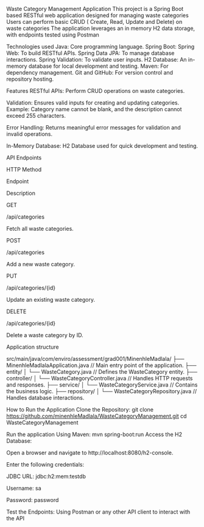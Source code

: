 Waste Category Management Application
This project is a Spring Boot based RESTful web application designed for managing waste categories 
Users can perform basic CRUD ( Create, Read, Update and Delete) on waste categories
The application leverages an in memory H2 data storage, with endpoints tested using Postman

Technologies used
Java: Core programming language.
Spring Boot:
Spring Web: To build RESTful APIs.
Spring Data JPA: To manage database interactions.
Spring Validation: To validate user inputs.
H2 Database: An in-memory database for local development and testing.
Maven: For dependency management.
Git and GitHub: For version control and repository hosting.

Features
RESTful APIs:
Perform CRUD operations on waste categories.

Validation:
Ensures valid inputs for creating and updating categories.
Example: Category name cannot be blank, and the description cannot exceed 255 characters.

Error Handling:
Returns meaningful error messages for validation and invalid operations.

In-Memory Database:
H2 Database used for quick development and testing.

API Endpoints

HTTP Method

Endpoint

Description

GET

/api/categories

Fetch all waste categories.

POST

/api/categories

Add a new waste category.

PUT

/api/categories/{id}

Update an existing waste category.

DELETE

/api/categories/{id}

Delete a waste category by ID.

Application structure

src/main/java/com/enviro/assessment/grad001/MinenhleMadlala/
├── MinenhleMadlalaApplication.java  // Main entry point of the application.
├── entity/
│   └── WasteCategory.java           // Defines the WasteCategory entity.
├── controller/
│   └── WasteCategoryController.java // Handles HTTP requests and responses.
├── service/
│   └── WasteCategoryService.java    // Contains the business logic.
├── repository/
│   └── WasteCategoryRepository.java // Handles database interactions.

How to Run the Application
Clone the Repository:
git clone https://github.com/minenhleMadlala/WasteCategoryManagement.git
cd WasteCategoryManagement

Run the application
Using Maven:
mvn spring-boot:run
Access the H2 Database:

Open a browser and navigate to http://localhost:8080/h2-console.

Enter the following credentials:

JDBC URL: jdbc:h2:mem:testdb

Username: sa

Password: password

Test the Endpoints:
Using Postman or any other API client to interact with the API
